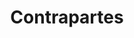 ---
title: Contrapartes
form_url: https://dgoovofaxuqmavs.form.io/pagacontrapartes
form_type: counterparts
form_slug: formulario-contrapartes
---